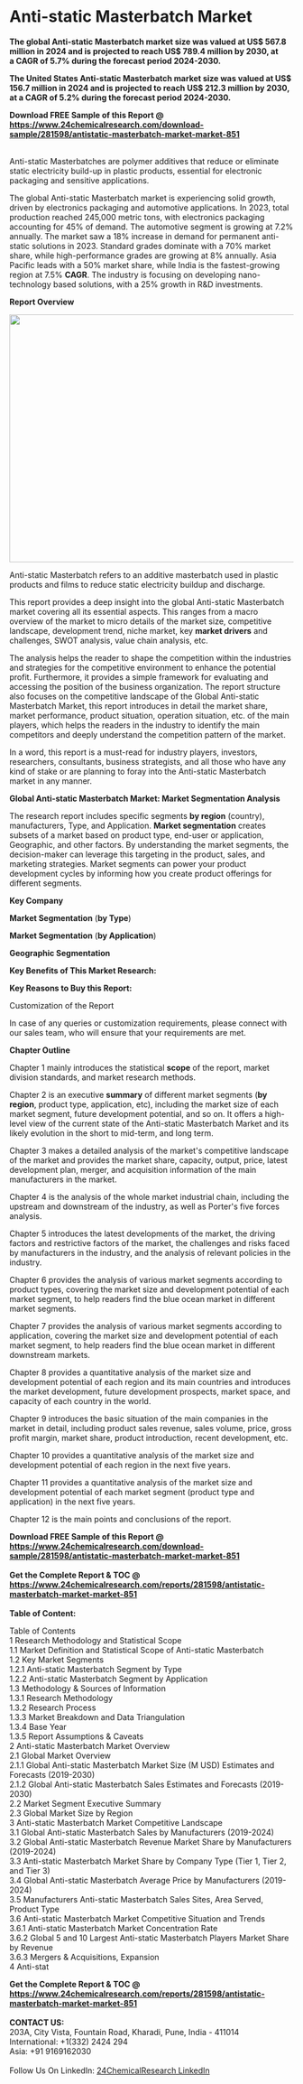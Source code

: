 <h1>Anti-static Masterbatch Market</h1><p><strong>The global Anti-static Masterbatch market size was valued at US$ 567.8 million in 2024 and is projected to reach US$ 789.4 million by 2030, at a CAGR of 5.7% during the forecast period 2024-2030.</strong></p><p>
</p><p><strong>The United States Anti-static Masterbatch market size was valued at US$ 156.7 million in 2024 and is projected to reach US$ 212.3 million by 2030, at a CAGR of 5.2% during the forecast period 2024-2030.</strong></p><div><b>Download FREE Sample of this Report @ 
            <a href="https://www.24chemicalresearch.com/download-sample/281598/antistatic-masterbatch-market-market-851">
            https://www.24chemicalresearch.com/download-sample/281598/antistatic-masterbatch-market-market-851</a></b></div><br><p>
</p><p>Anti-static Masterbatches are polymer additives that reduce or eliminate static electricity build-up in plastic products, essential for electronic packaging and sensitive applications.</p><p>
</p><p>The global Anti-static Masterbatch market is experiencing solid growth, driven by electronics packaging and automotive applications. In 2023, total production reached 245,000 metric tons, with electronics packaging accounting for 45% of demand. The automotive segment is growing at 7.2% annually. The market saw a 18% increase in demand for permanent anti-static solutions in 2023. Standard grades dominate with a 70% market share, while high-performance grades are growing at 8% annually. Asia Pacific leads with a 50% market share, while India is the fastest-growing region at 7.5% <strong>CAGR</strong>. The industry is focusing on developing nano-technology based solutions, with a 25% growth in R&amp;D investments.</p><p>
</p><p><strong>Report Overview</strong></p><p>
</p><p><strong><img alt="" src="https://24chemicalresearch.com/assets/report-images/Anti-static.png" style="height:439px; width:731px"></strong></p><p>
</p><p></p><p>
</p><p>Anti-static Masterbatch refers to an additive masterbatch used in plastic products and films to reduce static electricity buildup and discharge.</p><p>
</p><p>This report provides a deep insight into the global Anti-static Masterbatch market covering all its essential aspects. This ranges from a macro overview of the market to micro details of the market size, competitive landscape, development trend, niche market, key <strong>market drivers</strong> and challenges, SWOT analysis, value chain analysis, etc.</p><p>
</p><p>The analysis helps the reader to shape the competition within the industries and strategies for the competitive environment to enhance the potential profit. Furthermore, it provides a simple framework for evaluating and accessing the position of the business organization. The report structure also focuses on the competitive landscape of the Global Anti-static Masterbatch Market, this report introduces in detail the market share, market performance, product situation, operation situation, etc. of the main players, which helps the readers in the industry to identify the main competitors and deeply understand the competition pattern of the market.</p><p>
</p><p>In a word, this report is a must-read for industry players, investors, researchers, consultants, business strategists, and all those who have any kind of stake or are planning to foray into the Anti-static Masterbatch market in any manner.</p><p>
</p><p><strong>Global Anti-static Masterbatch Market: Market Segmentation Analysis</strong></p><p>
</p><p>The research report includes specific segments <strong>by region</strong> (country), manufacturers, Type, and Application. <strong>Market segmentation</strong> creates subsets of a market based on product type, end-user or application, Geographic, and other factors. By understanding the market segments, the decision-maker can leverage this targeting in the product, sales, and marketing strategies. Market segments can power your product development cycles by informing how you create product offerings for different segments.</p><p>
</p><p><strong>Key Company</strong></p><p>
</p><p>
</p><p><strong>Market Segmentation</strong> (<strong>by Type</strong>)</p><p>
</p><p>
</p><p><strong>Market Segmentation</strong> (<strong>by Application</strong>)</p><p>
</p><p>
</p><p><strong>Geographic Segmentation</strong></p><p>
</p><p>
</p><p><strong>Key Benefits of This Market Research:</strong></p><p>
</p><p>
</p><p><strong>Key Reasons to Buy this Report:</strong></p><p>
</p><p>
</p><p>Customization of the Report</p><p>
</p><p>In case of any queries or customization requirements, please connect with our sales team, who will ensure that your requirements are met.</p><p>
</p><p><strong>Chapter Outline</strong></p><p>
</p><p>Chapter 1 mainly introduces the statistical <strong>scope</strong> of the report, market division standards, and market research methods.</p><p>
</p><p>Chapter 2 is an executive <strong>summary</strong> of different market segments (<strong>by region</strong>, product type, application, etc), including the market size of each market segment, future development potential, and so on. It offers a high-level view of the current state of the Anti-static Masterbatch Market and its likely evolution in the short to mid-term, and long term.</p><p>
</p><p>Chapter 3 makes a detailed analysis of the market's competitive landscape of the market and provides the market share, capacity, output, price, latest development plan, merger, and acquisition information of the main manufacturers in the market.</p><p>
</p><p>Chapter 4 is the analysis of the whole market industrial chain, including the upstream and downstream of the industry, as well as Porter's five forces analysis.</p><p>
</p><p>Chapter 5 introduces the latest developments of the market, the driving factors and restrictive factors of the market, the challenges and risks faced by manufacturers in the industry, and the analysis of relevant policies in the industry.</p><p>
</p><p>Chapter 6 provides the analysis of various market segments according to product types, covering the market size and development potential of each market segment, to help readers find the blue ocean market in different market segments.</p><p>
</p><p>Chapter 7 provides the analysis of various market segments according to application, covering the market size and development potential of each market segment, to help readers find the blue ocean market in different downstream markets.</p><p>
</p><p>Chapter 8 provides a quantitative analysis of the market size and development potential of each region and its main countries and introduces the market development, future development prospects, market space, and capacity of each country in the world.</p><p>
</p><p>Chapter 9 introduces the basic situation of the main companies in the market in detail, including product sales revenue, sales volume, price, gross profit margin, market share, product introduction, recent development, etc.</p><p>
</p><p>Chapter 10 provides a quantitative analysis of the market size and development potential of each region in the next five years.</p><p>
</p><p>Chapter 11 provides a quantitative analysis of the market size and development potential of each market segment (product type and application) in the next five years.</p><p>
</p><p>Chapter 12 is the main points and conclusions of the report.</p><p>

</p><div><b>Download FREE Sample of this Report @ 
            <a href="https://www.24chemicalresearch.com/download-sample/281598/antistatic-masterbatch-market-market-851">
            https://www.24chemicalresearch.com/download-sample/281598/antistatic-masterbatch-market-market-851</a></b></div><br><div><b>Get the Complete Report & TOC @ 
            <a href="https://www.24chemicalresearch.com/reports/281598/antistatic-masterbatch-market-market-851">
            https://www.24chemicalresearch.com/reports/281598/antistatic-masterbatch-market-market-851</a></b></div><br>
            <b>Table of Content:</b><p>Table of Contents<br />
 1 Research Methodology and Statistical Scope<br />
 1.1 Market Definition and Statistical Scope of Anti-static Masterbatch<br />
 1.2 Key Market Segments<br />
 1.2.1 Anti-static Masterbatch Segment by Type<br />
 1.2.2 Anti-static Masterbatch Segment by Application<br />
 1.3 Methodology & Sources of Information<br />
 1.3.1 Research Methodology<br />
 1.3.2 Research Process<br />
 1.3.3 Market Breakdown and Data Triangulation<br />
 1.3.4 Base Year<br />
 1.3.5 Report Assumptions & Caveats<br />
 2 Anti-static Masterbatch Market Overview<br />
 2.1 Global Market Overview<br />
 2.1.1 Global Anti-static Masterbatch Market Size (M USD) Estimates and Forecasts (2019-2030)<br />
 2.1.2 Global Anti-static Masterbatch Sales Estimates and Forecasts (2019-2030)<br />
 2.2 Market Segment Executive Summary<br />
 2.3 Global Market Size by Region<br />
 3 Anti-static Masterbatch Market Competitive Landscape<br />
 3.1 Global Anti-static Masterbatch Sales by Manufacturers (2019-2024)<br />
 3.2 Global Anti-static Masterbatch Revenue Market Share by Manufacturers (2019-2024)<br />
 3.3 Anti-static Masterbatch Market Share by Company Type (Tier 1, Tier 2, and Tier 3)<br />
 3.4 Global Anti-static Masterbatch Average Price by Manufacturers (2019-2024)<br />
 3.5 Manufacturers Anti-static Masterbatch Sales Sites, Area Served, Product Type<br />
 3.6 Anti-static Masterbatch Market Competitive Situation and Trends<br />
 3.6.1 Anti-static Masterbatch Market Concentration Rate<br />
 3.6.2 Global 5 and 10 Largest Anti-static Masterbatch Players Market Share by Revenue<br />
 3.6.3 Mergers & Acquisitions, Expansion<br />
 4 Anti-stat</p><div><b>Get the Complete Report & TOC @ 
            <a href="https://www.24chemicalresearch.com/reports/281598/antistatic-masterbatch-market-market-851">
            https://www.24chemicalresearch.com/reports/281598/antistatic-masterbatch-market-market-851</a></b></div><br><b>CONTACT US:</b><br>
            203A, City Vista, Fountain Road, Kharadi, Pune, India - 411014<br>
            International: +1(332) 2424 294<br>
            Asia: +91 9169162030 <br><br>
            Follow Us On LinkedIn: <a href="https://www.linkedin.com/company/24chemicalresearch/">24ChemicalResearch LinkedIn</a>